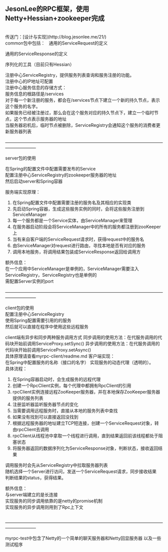 JesonLee的RPC框架，使用Netty+Hessian+zookeeper完成  
-----
<br>
传送门：[设计与实现](http://blog.jesonlee.me/21/)  
<br>
common包中包括：  
通用的ServiceRequest的定义   

通用的ServiceResponse的定义  

序列化的工具（目前只有Hessian）  

注册中心ServiceRegistry，提供服务列表查询和服务注册的功能。  
注册中心的IP地址可配置   
注册中心服务信息的存储方式：    
服务信息的根路径是/services    
对于每一个新注册的服务，都会在/services节点下建立一个新的持久节点，表示这个服务的名字。    
如果服务已经被注册过，那么会在这个服务对应的持久节点下，建立一个临时节点，这个节点表示服务器的地址  
当服务器宕机后，临时节点被删除，ServiceRegistry会通知这个服务的消费者更新服务器列表     
<br>
——————————————————————————————————————————— 

server包的使用  

在Spring的配置文件中配置需要发布的Service  
配置注册中心ServiceRegistry的zookeeper服务器的地址   
然后启动server和Spring容器  

服务端实现原理：
1. 在Spring配置文件中配置需要注册的服务名及其相应的实现类
2. 先启动Spring容器，生成这些服务实例的同时，会将这些服务注册到ServiceManager
4. 每一个服务都是一个Service实体，由ServiceManager来管理
3. 在服务器启动阶段会将ServiceManager中的所有的服务都注册到zooKeeper上
4. 当有来自客户端的ServiceRequest请求时，获得request中的服务名
5. 由ServiceManager对request进行路由，寻找本地是否有对应的服务
6. 调用本地服务，将调用结果包装成ServiceResponse返回给调用方

额外信息：  
在一个应用中ServiceManager是单例的，ServiceManager需要注入ServiceRegistry，ServiceRegistry也是单例的  
需配置Server实例的port  
<br>
———————————————————————————————————————————  

client包的使用  
配置注册中心ServiceRegistry  
使用Spring配置需要引用的的服务   
然后就可以直接在程序中使用这些远程服务  

client端有异步和同步两种服务调用方式
同步调用的使用方法：在代服务调用的代码块开始前调用ServiceProxy.setSync()
异步调用的使用方法：在代服务调用的代码块开始前调用ServiceProxy.setAsync()  
具体原理请查看myrpc-client/readme.md
客户端实现：  
在Spring中配置服务的名称（接口的名字）
实现服务的动态代理（透明的）。  
具体流程：
1. 在Spring容器启动时，会生成服务的远程代理  
1. 创建一个RpcClient实例，每个代理中都拥有RpcClient的引用
2. rpcClient实例连接远程ZooKeeper服务器，并在本地保存ZooKeeper服务器提供的服务列表
2. 注册监听器监听服务器节点的变化
3. 当需要调用远程服务时，直接从本地的服务列表中查找
4. 如果没有找到可以直接返回没找到
3. 根据远程服务器的地址建立TCP短连接，创建一个ServiceRequest对象，转由rpcClient去调用
4. rpcClient从线程池中拿取一个线程进行调用，直到结果返回前该线程都处于阻塞状态
5. 将服务器返回的数据序列化为ServiceResponse对象，判断状态，接收返回结果

调用服务时会先从ServiceRegistry中拉取服务器列表  
随机选择一个Server进行访问，发送一个ServiceRequest请求，同步接收结果  
判断结果的status，获得结果。  

额外信息：  
与server端建立的是长连接  
实现服务的同步调用依靠的是netty的promise机制  
实现服务的异步调用则用到了Rpc上下文

<br>
———————————————————————————————————————————  

myrpc-test中包含了Netty的一个简单的聊天服务器和Netty回显服务器
以及一些测试程序
